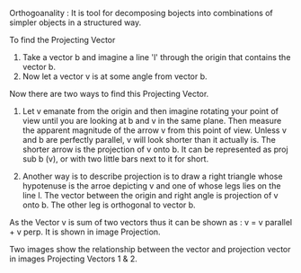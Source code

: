 Orthogoanality : It is tool for decomposing bojects into combinations of simpler objects in a structured way.

To find the Projecting Vector
1. Take a vector b and imagine a line 'l' through the origin that contains the vector b. 
2. Now let a vector v is at some angle from vector b.

Now there are two ways to find this Projecting Vector.

1. Let v emanate from the origin and then imagine rotating your point of view until you are looking at b and v in the same plane. Then measure the apparent magnitude of the arrow v from this point of view.
Unless v and b are perfectly parallel, v will look shorter than it actually is.
The shorter arrow is the projection of v onto b. It can be represented as proj sub b (v), or with two little bars next to it for short.

2. Another way is to describe projection is to draw a right triangle whose hypotenuse is the arroe depicting v and one of whose legs lies on the line l. The vector between the origin and right angle is projection of v onto b.
The other leg is orthogonal to vector b.

As the Vector v is sum of two vectors thus it can be shown as : v = v parallel + v perp. It is shown in image Projection.

Two images show the relationship between the vector and projection vector in images Projecting Vectors 1 & 2.